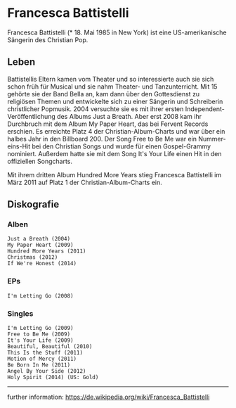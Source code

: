 # Francesca Battistelli

Francesca Battistelli (* 18. Mai 1985 in New York) ist eine US-amerikanische Sängerin des Christian Pop.

## Leben

Battistellis Eltern kamen vom Theater und so interessierte auch sie sich schon früh für Musical und sie nahm Theater- und Tanzunterricht. Mit 15 gehörte sie der Band Bella an, kam dann über den Gottesdienst zu religiösen Themen und entwickelte sich zu einer Sängerin und Schreiberin christlicher Popmusik. 2004 versuchte sie es mit ihrer ersten Independent-Veröffentlichung des Albums Just a Breath. Aber erst 2008 kam ihr Durchbruch mit dem Album My Paper Heart, das bei Fervent Records erschien. Es erreichte Platz 4 der Christian-Album-Charts und war über ein halbes Jahr in den Billboard 200. Der Song Free to Be Me war ein Nummer-eins-Hit bei den Christian Songs und wurde für einen Gospel-Grammy nominiert. Außerdem hatte sie mit dem Song It's Your Life einen Hit in den offiziellen Songcharts.

Mit ihrem dritten Album Hundred More Years stieg Francesca Battistelli im März 2011 auf Platz 1 der Christian-Album-Charts ein. 

## Diskografie

### Alben

    Just a Breath (2004)
    My Paper Heart (2009)
    Hundred More Years (2011)
    Christmas (2012)
    If We're Honest (2014)

### EPs

    I'm Letting Go (2008)

### Singles

    I'm Letting Go (2009)
    Free to Be Me (2009)
    It's Your Life (2009)
    Beautiful, Beautiful (2010)
    This Is the Stuff (2011)
    Motion of Mercy (2011)
    Be Born In Me (2011)
    Angel By Your Side (2012)
    Holy Spirit (2014) (US: Gold)


---

further information: https://de.wikipedia.org/wiki/Francesca_Battistelli
